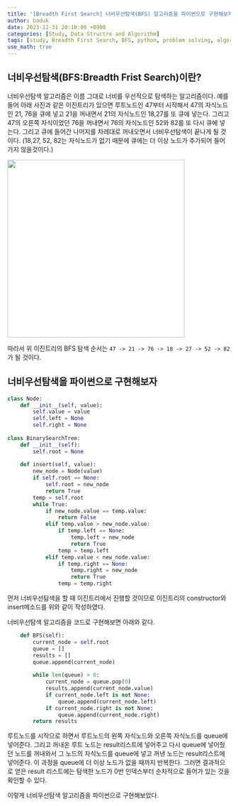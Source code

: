 ```yaml
---
title: '[Breadth First Search] 너비우선탐색(BFS) 알고리즘을 파이썬으로 구현해보자'
author: baduk
date: 2023-12-31 20:10:00 +0900
categories: [Study, Data Structre and Algorithm]
tags: [study, Breadth First Search, BFS, python, problem solving, algorithm]
use_math: true
---
```

## 너비우선탐색(BFS:Breadth Frist Search)이란?
너비우선탐색 알고리즘은 이름 그대로 너비를 우선적으로 탐색하는 알고리즘이다. 예를 들어 아래 사진과 같은 이진트리가 있으면 루트노드인 47부터 시작해서 47의 자식노드인 21, 76을 큐에 넣고 21을 꺼내면서 21의 자식노드인 18,27를 또 큐에 넣는다. 그리고 47의 오른쪽 자식이었던 76을 꺼내면서 76의 자식노드인 52와 82를 또 다시 큐에 넣는다. 그리고 큐에 들어간 나머지를 차례대로 꺼내오면서 너비우선탐색이 끝나게 될 것이다. (18,27, 52, 82는 자식노드가 없기 때문에 큐에는 더 이상 노드가 추가되어 들어가지 않을것이다.)

<img src = "https://lh3.googleusercontent.com/pw/ABLVV85b8P-xV1wjk_jNMu9QkYRqm41XsYGOOC21tbNshIZfHZFZAvNTKwHkxWx5buI3EHEhAbU9KxsFPSy_wWKP9189-mYLjN0h6LmP3ny44Nvwp1NfScP6U3E9qorFWTB4ibBIqkX2NxoFOYhHLf3YnGMp=w1554-h1167-s-no-gm?authuser=0" width="400" height="400">

따라서 위 이진트리의 BFS 탐색 순서는 `47 -> 21 -> 76 -> 18 -> 27 -> 52 -> 82` 가 될 것이다.

## 너비우선탐색을 파이썬으로 구현해보자
```python
class Node:
    def __init__(self, value):
        self.value = value
        self.left = None
        self.right = None
    
class BinarySearchTree:
    def __init__(self):
        self.root = None
        
    def insert(self, value):
        new_node = Node(value)
        if self.root == None:
            self.root = new_node
            return True
        temp = self.root
        while True:
            if new_node.value == temp.value:
                return False
            elif temp.value > new_node.value:
                if temp.left == None:
                    temp.left = new_node
                    return True
                temp = temp.left
            elif temp.value < new_node.value:
                if temp.right == None:
                    temp.right = new_node
                    return True
                temp = temp.right
```
먼저 너비우선탐색을 할 때 이진트리에서 진행할 것이므로 이진트리의 constructor와 insert메소드를 위와 같이 작성하였다.

너비우선탐색 알고리즘을 코드로 구현해보면 아래와 같다.
```python
    def BFS(self):
        current_node = self.root
        queue = []
        results = []
        queue.append(current_node)
        
        while len(queue) > 0:
            current_node = queue.pop(0)
            results.append(current_node.value)
            if current_node.left is not None:
                queue.append(current_node.left)
            if current_node.right is not None:
                queue.append(current_node.right)
        return results
```
루트노드를 시작으로 하면서 루트노드의 왼쪽 자식노드와 오른쪽 자식노드를 queue에 넣어준다. 그리고 꺼내온 루트 노드는 result리스트에 넣어주고 다시 queue에 넣어줬던 노드를 꺼내와서 그 노드의 자식노드를 queue에 넣고 꺼낸 노드는 result리스트에 넣어준다. 이 과정을 queue에 더 이상 노드가 없을 때까지 반복한다. 그러면 결과적으로 얻은 result 리스트에는 탐색한 노드가 0번 인덱스부터 순차적으로 들어가 있는 것을 확인할 수 있다.

이렇게 너비우선탐색 알고리즘을 파이썬으로 구현해보았다.